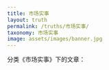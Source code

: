 ```yaml
---
title: 市场实事
layout: truth
permalink: /truths/市场实事/
taxonomy: 市场实事
image: assets/images/banner.jpg
---
```


分类《市场实事》下的文章：